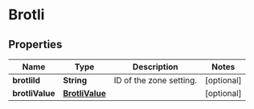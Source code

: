 # Brotli

## Properties
Name | Type | Description | Notes
------------ | ------------- | ------------- | -------------
**brotliId** | **String** | ID of the zone setting. |  [optional]
**brotliValue** | [**BrotliValue**](BrotliValue.md) |  |  [optional]
